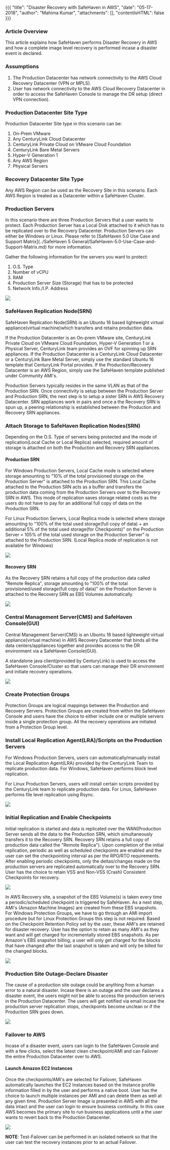 {{{
  "title": "Disaster Recovery with SafeHaven in AWS",
  "date": "05-17-2018",
  "author": "Mahima Kumar",
  "attachments": [],
  "contentIsHTML": false
}}}

### Article Overview
This article explains how SafeHaven performs Disaster Recovery in AWS and how a complete image level recovery is performed incase a disaster event is declared.

### Assumptions
1. The Production Datacenter has network connectivity to the AWS Cloud Recovery Datacenter (VPN or MPLS).
2. User has network connectivity to the AWS Cloud Recovery Datacenter in order to access the SafeHaven Console to manage the DR setup (direct VPN connection).

### Production Datacenter Site Type
Production Datacenter Site type in this scenario can be:

1. On-Prem VMware
2. Any CenturyLink Cloud Datacenter
3. CenturyLink Private Cloud on VMware Cloud Foundation
4. CenturyLink Bare Metal Servers
5. Hyper-V Generation 1
6. Any AWS Region
6. Physical Servers

### Recovery Datacenter Site Type
Any AWS Region can be used as the Recovery Site in this scenario. Each AWS Region is treated as a Datacenter within a SafeHaven Cluster.

### Production Servers
In this scenario there are three Production Servers that a user wants to protect. Each Production Server has a Local Disk attached to it which has to be replicated over to the Recovery Datacenter. Production Servers can either be Windows or Linux. Please refer to [SafeHaven 5.0 Use Case and Support Matrix](../SafeHaven 5 General/SafeHaven-5.0-Use-Case-and-Support-Matrix.md) for more information.

Gather the following information for the servers you want to protect:

1. O.S. Type
2. Number of vCPU
3. RAM
4. Production Server Size (Storage) that has to be protected
5. Network Info./I.P. Address

![](../../images/SHOverview/DRinAWS/ProductionServer.PNG)

### SafeHaven Replication Node(SRN)
SafeHaven Replication Node(SRN) is an Ubuntu 16 based lightweight virtual appliance(virtual machine)which transfers and retains production data.

If the Production Datacenter is an On-prem VMware site, CenturyLink Private Cloud on VMware Cloud Foundation, Hyper-V Generation 1 or a Physical Server, CenturyLink team provides an OVF for spinning up SRN appliances. If the Production Datacenter is a CenturyLink Cloud Datacenter or a CenturyLink Bare Metal Server, simply use the standard Ubuntu 16 template that CenturyLink Portal provides. If the Production/Recovery Datacenter is an AWS Region, simply use the SafeHaven template published under Community AMI's.

Production Servers typically resides in the same VLAN as that of the Production SRN. Once connectivity is setup between the Production Server and Production SRN, the next step is to setup a sister SRN in AWS Recovery Datacenter. SRN appliances work in pairs and once a the Recovery SRN is spun up, a peering relationship is established between the Production and Recovery SRN appliances.

### Attach Storage to SafeHaven Replication Nodes(SRN)
Depending on the O.S. Type of servers being protected and the mode of replication(Local Cache or Local Replica) selected, required amount of storage is attached on both the Production and Recovery SRN appliances.

#### Production SRN
For Windows Production Servers, Local Cache mode is selected where storage amounting to "10% of the total provisioned storage on the Production Server" is attached to the Production SRN. This Local Cache attached to the Production SRN acts as a buffer and transfers the production data coming from the Production Servers over to the Recovery SRN in AWS. This mode of replication saves storage related costs as the users do not have to pay for an additional full copy of data on the Production SRN.

For Linux Production Servers, Local Replica mode is selected where storage amounting to "100% of the total used storage(full copy of data) + an additional 5% of the total used storage(for Checkpoints)" on the Production Server = 105% of the total used storage on the Production Server" is attached to the Production SRN. (Local Replica mode of replication is not available for Windows)

![](../../images/SHOverview/DRinAWS/ProdSRN.PNG)

#### Recovery SRN
As the Recovery SRN retains a full copy of the production data called "Remote Replica", storage amounting to "100% of the total provisioned/used storage(full copy of data)" on the Production Server is attached to the Recovery SRN as EBS Volumes automatically.

![](../../images/SHOverview/DRinAWS/AWSSRN.PNG)

### Central Management Server(CMS) and SafeHaven Console(GUI)
Central Management Server(CMS) is an Ubuntu 16 based lightweight virtual appliance(virtual machine) in AWS Recovery Datacenter that binds all the data centers/appliances together and provides access to the DR environment via a SafeHaven Console(GUI).

A standalone java client(provided by CenturyLink) is used to access the SafeHaven Console/Cluster so that users can manage their DR environment and initiate recovery operations.

![](../../images/SHOverview/DRinAWS/CMSandConsole.PNG)

### Create Protection Groups
Protection Groups are logical mappings between the Production and Recovery Servers. Protection Groups are created from within the SafeHaven Console and users have the choice to either include one or multiple servers inside a single protection group. All the recovery operations are initiated from a Protection Group level.

### Install Local Replication Agent(LRA)/Scripts on the Production Servers
For Windows Production Servers, users can automatically/manually install the Local Replication Agent(LRA) provided by the CenturyLink Team to replicate production data. For Windows, SafeHaven performs block level replication.

For Linux Production Servers, users will install certain scripts provided by the CenturyLink team to replicate production data. For Linux, SafeHaven performs file level replication using Rsync.

![](../../images/SHOverview/DRinAWS/LRA.PNG)

### Initial Replication and Enable Checkpoints
Initial replication is started and data is replicated over the WAN(Production Server sends all the data to the Production SRN, which simultaneously transfers it to the Recovery SRN. Recovery SRN retains a full copy of production data called the "Remote Replica"). Upon completion of the initial replication, periodic as well as scheduled checkpoints are enabled and the user can set the checkpointing interval as per the RPO/RTO requirements. After enabling periodic checkpoints, only the deltas/changes made on the production servers are replicated automatically over to the Recovery SRN. User has the choice to retain VSS and Non-VSS (Crash) Consistent Checkpoints for recovery.

![](../../images/SHOverview/DRinAWS/Replication.PNG)

In AWS Recovery site, a snapshot of the EBS Volume(s) is taken every time a periodic/scheduled checkpoint is triggered by SafeHaven. As a next step, AMI's (Amazon Machine Images) are created from these EBS snapshots. For Windows Protection Groups, we have to go through an AMI import procedure but for Linux Protection Groups  this step is not required. Based on the Checkpoint Retention Policy set by the user, these AMI's are retained for disaster recovery. User has the option to retain as many AMI's as they want and will get charged for incrementally stored EBS snapshots. As per Amazon's EBS snapshot billing, a user will only get charged for the blocks that have changed after the last snapshot is taken and will only be billed for the changed blocks.

![](../../images/SHOverview/DRinAWS/AMI.PNG)

### Production Site Outage-Declare Disaster
The cause of a production site outage could be anything from a human error to a natural disaster. Incase there is an outage and the user declares a disaster event,  the users might not be able to access the production servers in the Production Datacenter. The users will get notified via email incase the production server replication stops, checkpoints become unclean or if the Production SRN goes down.

![](../../images/SHOverview/DRinAWS/failover.PNG)

### Failover to AWS
Incase of a disaster event, users can login to the SafeHaven Console and with a few clicks, select the latest clean checkpoint/AMI and can Failover the entire Production Datacenter over to AWS.

#### Launch Amazon EC2 Instances
Once the checkpoints/AMI's are selected for Failover, SafeHaven automatically launches the EC2 Instances based on the Instance profile information filled in by the user and performs a native boot. User has the choice to launch multiple instances per AMI and can delete them as well at any given time. Production Server Image is presented in AWS with all the data intact and the user can login to ensure business continuity. In this case AWS becomes the primary site to run business applications until a the user wants to revert back to the Production Datacenter.

![](../../images/SHOverview/DRinAWS/Instances.PNG)

**NOTE**: Test-Failover can be performed in an isolated network so that the user can test the recovery instances prior to an actual Failover.
